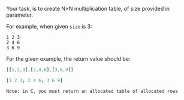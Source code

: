 Your task, is to create N×N multiplication table, of size provided in parameter.

For example, when given `size` is 3:
```
1 2 3
2 4 6
3 6 9
```

For the given example, the return value should be: 

```js
[[1,2,3],[2,4,6],[3,6,9]]
```
```julia
[1 2 3; 2 4 6; 3 6 9]
```

```if:c
Note: in C, you must return an allocated table of allocated rows
```
